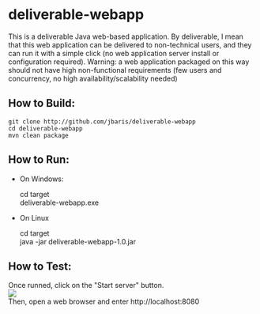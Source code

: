 deliverable-webapp
==================
This is a deliverable Java web-based application. By deliverable, I mean that this web application can be delivered to non-technical users, and they can run it with a simple click (no web application server install or configuration required). Warning: a web application packaged on this way should not have high non-functional requirements (few users and concurrency, no high availability/scalability needed) 

How to Build:
-------------
    git clone http://github.com/jbaris/deliverable-webapp  
    cd deliverable-webapp  
    mvn clean package   

How to Run:
-----------
* On Windows:


    cd target  
    deliverable-webapp.exe   

* On Linux  

    cd target  
    java -jar deliverable-webapp-1.0.jar  

How to Test:
------------
Once runned, click on the "Start server" button.   
    ![](http://jbaris.github.com/deliverable-webapp/screenshot.png)  
Then, open a web browser and enter http://localhost:8080  
